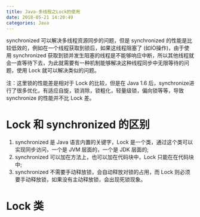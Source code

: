 ```yaml
---
title: Java-多线程之Lock的使用
date: 2018-05-21 14:20:49
categories: Java
---
```


synchronized 可以解决多线程资源同步的问题，但是 synchronized 的性能是比较低效的，例如在一个线程获取到锁后，如果这线程阻塞了 (如IO操作)，由于使用 synchronized 获取到锁并发生阻塞的线程是不能够响应中断，所以其他线程就会一直等待下去，为此就需要有一种机制能够解决这种线程同步中无限等待的问题，使用 Lock 就可以解决类似的问题。

注：这里锁的性能差是相对于 Lock 的比较，但是在 Java 1.6 后，synchronize进行了很多优化，有适应自旋，锁消除，锁粗化，轻量级锁，偏向锁等等，导致 synchronize 的性能并不比 Lock 差。

# Lock 和 synchronized 的区别

1. synchronized 是 Java 语言内置的关键字，Lock 是一个类，通过这个类可以实现同步访问，一个是 JVM 层面的，一个是 JDK 层面的;
2. synchronized 可以加在方法上，也可以加在代码块中，Lock 只能在在代码块中;
3. synchronized 不需要手动释放锁，会自动释放对锁的占用，而 Lock 则必须要手动释放锁，如果没有主动释放锁，会出现死锁现象。

<!-- more -->

# Lock 类

